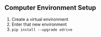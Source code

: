 ## Computer Environment Setup

1. Create a virtual environment
1. Enter that new environment
1. `pip install --upgrade odrive`


